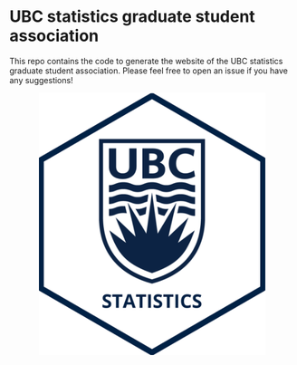 # UBC statistics graduate student association

This repo contains the code to generate the website of the UBC statistics
graduate student association.
Please feel free to open an issue if you have any suggestions!

<p style="text-align:center">
  <img src="ubc_stats_hexsticker.png" width="400" />
</p>

